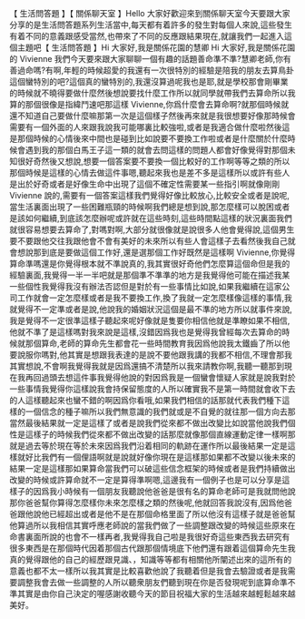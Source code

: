 【 生活問答題 】【 關係聊天室 】Hello 大家好歡迎來到關係聊天室今天要跟大家分享的是生活問答題系列生活當中,每天都有着許多的發生對每個人來說,這些發生有着不同的意義跟感受當然,也帶來了不同的反應跟結果現在,就讓我們一起進入這個主題吧【 生活問答題 】Hi 大家好,我是關係花園的慧卿 Hi 大家好,我是關係花園的 Vivienne 我們今天要來跟大家聊聊一個有趣的話題善命準不準?慧卿老師,你有善過命嗎?有啊,年輕的時候超愛的我還有一次很特別的經驗是陪我的朋友去算鳥卦這個蠻特別的吧?這個真的蠻特別的,我還沒算過呢我也是耶,就是學校那會剛畢業的時候就不曉得要做什麼然後想說要找什麼工作所以就同學就帶我們去算命所以我算的那個很像是指緯鬥速吧那這樣 Vivienne,你爲什麼會去算命啊?就那個時候就還不知道自己要做什麼嘛那第一次是這個樣子然後再來就是我很想要好像那時候會需要有一個外面的人來跟我說我可能哪裏比較強啦,或者是我適合做什麼啦然後這是那個時候的心情後來中間也是碰到比如說要不要換工作啦或者是什麼關於什麼時候會遇到我的那個白馬王子這一類的就會去問這樣的問題人都會好像覺得對那個未知很好奇然後又想說,想要一個答案要不要換一個比較好的工作啊等等之類的所以那個時候是這樣的心情去做這件事嗯,聽起來我也是差不多是這樣所以或許有些人是出於好奇或者是好像生命中出現了這個不確定性需要某一些指引啊就像剛剛 Vivienne 說的,需要有一個答案這樣我們覺得好像比較放心,比較安全或者是說呢,當生活裏面出現了一些困難瓶頸的時候啊我們總是想到說,那怎麼樣可以脫困或者是該如何繼續,到底該怎麼辦呢或許就在這些時刻,這些時間點這樣的狀況裏面我們就很容易想要去算命了,對嗎對啊,大部分就很像就是說很多人他會覺得說,這個男生要不要跟他交往我跟他會不會有美好的未來所以有些人會這樣子去看然後我自己就會想說那到底是要做這個工作好,還是選那個工作好既然是這樣啊 Vivienne,你覺得算命準嗎還是你覺得根本就不準說真的,我其實很好奇他們怎麼算這個命但是我的經驗裏面,我覺得一半一半吧就是那個準不準準的地方是我覺得他可能在描述我某一些個性我覺得我沒有辦法否認但是對於有一些事情比如說,如果我繼續在這家公司工作就會一定怎麼樣或者是我不要換工作,換了我就一定怎麼樣像這樣的事情,我就覺得不一定準或者是說,他說我的婚姻狀況這個是最不準的地方所以就事件來說,我是覺得不一定很準這樣子聽起來呢好像就是隻要你相信他就是準瞭如果不相信,他就不準了是這樣嗎對我來說是這樣,沒錯因爲我也是覺得我曾經每次去算命的時候就那個算命,老師的算命先生都會花一些時間教育我因爲他說我太鐵齒了所以他要說服你嗎對,他其實是想跟我表達的是說不要他跟我講的我都不相信,不理會那我其實想說,不會啊我覺得我就是因爲還搞不清楚所以我來請教你啊,我聽一聽那到現在我再回過頭去想這件事我覺得他說的對因爲我是一個蠻會懷疑人家就是說我對於一些事情我覺得你這樣說我會持保留態度的人所以確實我不是第一時間就會收下去的人這樣聽起來也蠻不錯的啊因爲你看哦,如果我們相信的話那就代表我們種下這樣的一個信念的種子嘛所以我們無意識的我們就或是不自覺的就往那一個方向去那當然最後結果就一定是這樣了或者是說我們從來都不做出改變比如說當他說我們個性是這樣子的時候我們從來都不做出改變的話那麼就像那個直線運動定律一樣啊那就是過去等於現在等於未來因爲我們沿着相同的軌跡在運作所以最後結果一定是這樣就好比我們有一個俚語啊就是說就好像你現在是這樣那如果都不改變以後未來的結果一定是這樣那如果算命當我們可以破這些信念框架的時候或者是我們持續做出改變的時候或許算命就不一定是算得準啊嗯,這邊我有一個例子也是可以分享是這樣子的因爲我小時候有一個朋友我聽說他爸爸是很有名的算命老師可是我就問他說那你爸爸幫你算得怎麼樣你未來怎麼樣之類的然後呢,他就回答我說沒有,因爲他爸爸跟他說他已經超出或者是他不是在那個命格里面了所以他沒有這樣子就是爸爸幫他算過所以我相信其實呼應老師說的當我們做了一些調整跟改變的時候這些原來在命書裏面所說的也會不一樣再者,我覺得我自己啦是我很好奇這些東西我去研究有很多東西是在那個時代因着那個古代跟那個情境底下他們還有跟着這個算命先生我真的覺得跟他的自己的經歷跟見識、，知識等等都有相關他所闡述出來的這所有的意義也都不太一樣所以我其實是比較喜歡他說了我聽着但是我會去驗證或者是我需要調整我會去做一些調整的人所以聽衆朋友們聽到現在你是否發現呢到底算命準不準其實是由你自己決定的喔感謝收聽今天的節目祝福大家的生活越來越輕鬆越來越美好。